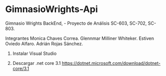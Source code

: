 # GimnasioWrights-Api
Gimnasio Wrights BackEnd, - Proyecto de Análisis SC-603, SC-702, SC-803.

Integrantes
Monica Chaves Correa.
Glennmar Milliner Whiteker.
Estiven Oviedo Alfaro.
Adrián Rojas Sánchez.


1. Instalar Visual Studio

2. Descargar .net core 3.1
https://dotnet.microsoft.com/download/dotnet-core/3.1

